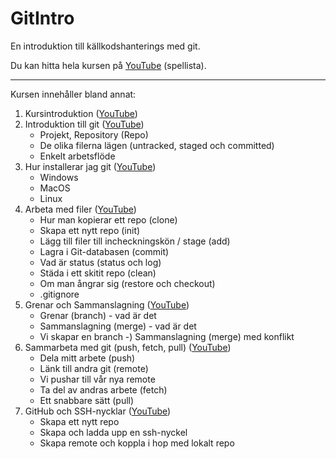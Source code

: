 # GitIntro

En introduktion till källkodshanterings med git.

Du kan hitta hela kursen på [YouTube](https://youtube.com/playlist?list=PLwh73nXB3whgormDmX_skiiJfHfOa9Jgd) (spellista).

---

Kursen innehåller bland annat:

1. Kursintroduktion ([YouTube](https://youtu.be/0nfyNwYZzZ4))
2. Introduktion till git ([YouTube](https://youtu.be/I7rokA7Xi8g))
   - Projekt, Repository (Repo)
   - De olika filerna lägen (untracked, staged och committed)
   - Enkelt arbetsflöde
3. Hur installerar jag git ([YouTube](https://youtu.be/BIbHLG8W2Y8))
   - Windows
   - MacOS
   - Linux
4. Arbeta med filer ([YouTube](https://youtu.be/v--NHSvaUeI))
   - Hur man kopierar ett repo (clone)
   - Skapa ett nytt repo (init)
   - Lägg till filer till incheckningskön / stage (add)
   - Lagra i Git-databasen (commit)
   - Vad är status (status och log)
   - Städa i ett skitit repo (clean)
   - Om man ångrar sig (restore och checkout)
   - .gitignore
5. Grenar och Sammanslagning ([YouTube](https://youtu.be/d3gC_VQeurQ))
   - Grenar (branch) - vad är det
   - Sammanslagning (merge) - vad är det
   - Vi skapar en branch
   -) Sammanslagning (merge) med konflikt
6. Sammarbeta med git (push, fetch, pull) ([YouTube](https://youtu.be/XxQLcWjDiG0))
   - Dela mitt arbete (push)
   - Länk till andra git (remote)
   - Vi pushar till vår nya remote
   - Ta del av andras arbete (fetch)
   - Ett snabbare sätt (pull)
7. GitHub och SSH-nycklar ([YouTube](https://youtu.be/FN0xj82q1io))
   - Skapa ett nytt repo
   - Skapa och ladda upp en ssh-nyckel
   - Skapa remote och koppla i hop med lokalt repo
